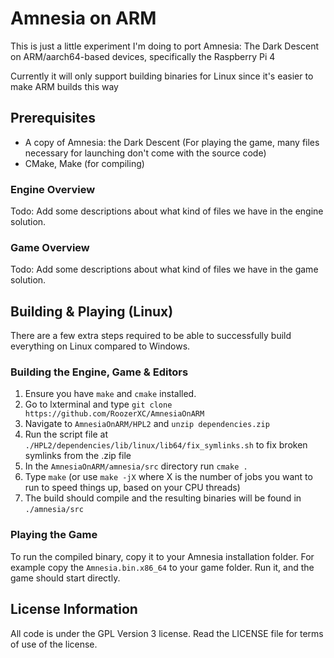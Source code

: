 # Amnesia on ARM
This is just a little experiment I'm doing to port Amnesia: The Dark Descent on ARM/aarch64-based devices, specifically the Raspberry Pi 4

Currently it will only support building binaries for Linux since it's easier to make ARM builds this way

## Prerequisites
- A copy of Amnesia: the Dark Descent (For playing the game, many files necessary for launching don't come with the source code)
- CMake, Make (for compiling)

### Engine Overview
Todo: Add some descriptions about what kind of files we have in the engine solution.

### Game Overview
Todo: Add some descriptions about what kind of files we have in the game solution.

## Building & Playing (Linux)
There are a few extra steps required to be able to successfully build everything on Linux compared to Windows.

### Building the Engine, Game & Editors
1. Ensure you have `make` and `cmake` installed.
2. Go to lxterminal and type `git clone https://github.com/RoozerXC/AmnesiaOnARM`
3. Navigate to `AmnesiaOnARM/HPL2` and `unzip dependencies.zip`
4. Run the script file at `./HPL2/dependencies/lib/linux/lib64/fix_symlinks.sh` to fix broken symlinks from the .zip file
5. In the `AmnesiaOnARM/amnesia/src` directory run `cmake .`
6. Type `make` (or use `make -jX` where X is the number of jobs you want to run to speed things up, based on your CPU threads)
7. The build should compile and the resulting binaries will be found in `./amnesia/src`

### Playing the Game
To run the compiled binary, copy it to your Amnesia installation folder. For example copy the `Amnesia.bin.x86_64` to your game folder. Run it, and the game should start directly.

## License Information
All code is under the GPL Version 3 license. Read the LICENSE file for terms of use of the license.
